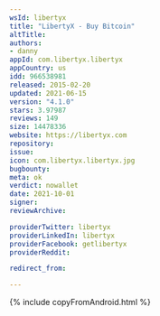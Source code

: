```yaml
---
wsId: libertyx
title: "LibertyX - Buy Bitcoin"
altTitle: 
authors:
- danny
appId: com.libertyx.libertyx
appCountry: us
idd: 966538981
released: 2015-02-20
updated: 2021-06-15
version: "4.1.0"
stars: 3.97987
reviews: 149
size: 14478336
website: https://libertyx.com
repository: 
issue: 
icon: com.libertyx.libertyx.jpg
bugbounty: 
meta: ok
verdict: nowallet
date: 2021-10-01
signer: 
reviewArchive:

providerTwitter: libertyx
providerLinkedIn: libertyx
providerFacebook: getlibertyx
providerReddit: 

redirect_from:

---
```


 {% include copyFromAndroid.html %}
